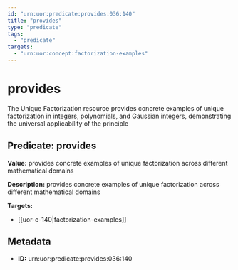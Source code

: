 ```yaml
---
id: "urn:uor:predicate:provides:036:140"
title: "provides"
type: "predicate"
tags:
  - "predicate"
targets:
  - "urn:uor:concept:factorization-examples"
---
```


# provides

The Unique Factorization resource provides concrete examples of unique factorization in integers, polynomials, and Gaussian integers, demonstrating the universal applicability of the principle

## Predicate: provides

**Value:** provides concrete examples of unique factorization across different mathematical domains

**Description:** provides concrete examples of unique factorization across different mathematical domains

**Targets:**

- [[uor-c-140|factorization-examples]]

## Metadata

- **ID:** urn:uor:predicate:provides:036:140
